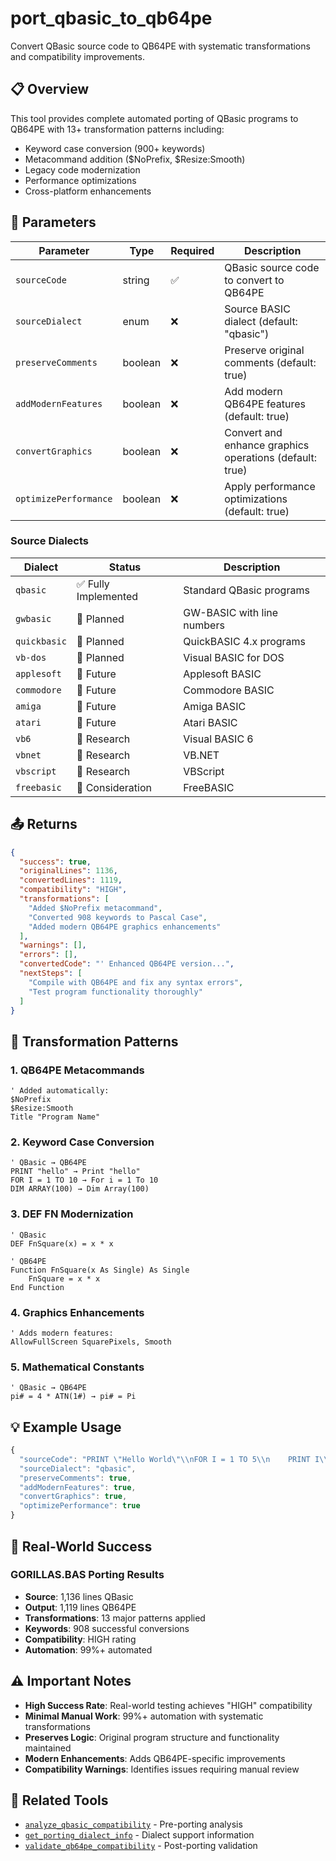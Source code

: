 # port_qbasic_to_qb64pe

Convert QBasic source code to QB64PE with systematic transformations and compatibility improvements.

## 📋 **Overview**

This tool provides complete automated porting of QBasic programs to QB64PE with 13+ transformation patterns including:
- Keyword case conversion (900+ keywords)
- Metacommand addition ($NoPrefix, $Resize:Smooth)
- Legacy code modernization
- Performance optimizations
- Cross-platform enhancements

## 🔧 **Parameters**

| Parameter | Type | Required | Description |
|-----------|------|----------|-------------|
| `sourceCode` | string | ✅ | QBasic source code to convert to QB64PE |
| `sourceDialect` | enum | ❌ | Source BASIC dialect (default: "qbasic") |
| `preserveComments` | boolean | ❌ | Preserve original comments (default: true) |
| `addModernFeatures` | boolean | ❌ | Add modern QB64PE features (default: true) |
| `convertGraphics` | boolean | ❌ | Convert and enhance graphics operations (default: true) |
| `optimizePerformance` | boolean | ❌ | Apply performance optimizations (default: true) |

### Source Dialects

| Dialect | Status | Description |
|---------|--------|-------------|
| `qbasic` | ✅ Fully Implemented | Standard QBasic programs |
| `gwbasic` | 🔄 Planned | GW-BASIC with line numbers |
| `quickbasic` | 🔄 Planned | QuickBASIC 4.x programs |
| `vb-dos` | 🔄 Planned | Visual BASIC for DOS |
| `applesoft` | 🔮 Future | Applesoft BASIC |
| `commodore` | 🔮 Future | Commodore BASIC |
| `amiga` | 🔮 Future | Amiga BASIC |
| `atari` | 🔮 Future | Atari BASIC |
| `vb6` | 🔬 Research | Visual BASIC 6 |
| `vbnet` | 🔬 Research | VB.NET |
| `vbscript` | 🔬 Research | VBScript |
| `freebasic` | 🤔 Consideration | FreeBASIC |

## 📤 **Returns**

```json
{
  "success": true,
  "originalLines": 1136,
  "convertedLines": 1119,
  "compatibility": "HIGH",
  "transformations": [
    "Added $NoPrefix metacommand",
    "Converted 908 keywords to Pascal Case",
    "Added modern QB64PE graphics enhancements"
  ],
  "warnings": [],
  "errors": [],
  "convertedCode": "' Enhanced QB64PE version...",
  "nextSteps": [
    "Compile with QB64PE and fix any syntax errors",
    "Test program functionality thoroughly"
  ]
}
```

## 🔄 **Transformation Patterns**

### 1. **QB64PE Metacommands**
```basic
' Added automatically:
$NoPrefix
$Resize:Smooth
Title "Program Name"
```

### 2. **Keyword Case Conversion**
```basic
' QBasic → QB64PE
PRINT "hello" → Print "hello"
FOR I = 1 TO 10 → For i = 1 To 10
DIM ARRAY(100) → Dim Array(100)
```

### 3. **DEF FN Modernization**
```basic
' QBasic
DEF FnSquare(x) = x * x

' QB64PE
Function FnSquare(x As Single) As Single
    FnSquare = x * x
End Function
```

### 4. **Graphics Enhancements**
```basic
' Adds modern features:
AllowFullScreen SquarePixels, Smooth
```

### 5. **Mathematical Constants**
```basic
' QBasic → QB64PE
pi# = 4 * ATN(1#) → pi# = Pi
```

## 💡 **Example Usage**

```javascript
{
  "sourceCode": "PRINT \"Hello World\"\\nFOR I = 1 TO 5\\n    PRINT I\\nNEXT I",
  "sourceDialect": "qbasic",
  "preserveComments": true,
  "addModernFeatures": true,
  "convertGraphics": true,
  "optimizePerformance": true
}
```

## 🎯 **Real-World Success**

### GORILLAS.BAS Porting Results
- **Source**: 1,136 lines QBasic
- **Output**: 1,119 lines QB64PE  
- **Transformations**: 13 major patterns applied
- **Keywords**: 908 successful conversions
- **Compatibility**: HIGH rating
- **Automation**: 99%+ automated

## ⚠️ **Important Notes**

- **High Success Rate**: Real-world testing achieves "HIGH" compatibility
- **Minimal Manual Work**: 99%+ automation with systematic transformations
- **Preserves Logic**: Original program structure and functionality maintained
- **Modern Enhancements**: Adds QB64PE-specific improvements
- **Compatibility Warnings**: Identifies issues requiring manual review

## 🔗 **Related Tools**

- [`analyze_qbasic_compatibility`](./analyze_qbasic_compatibility.md) - Pre-porting analysis
- [`get_porting_dialect_info`](./get_porting_dialect_info.md) - Dialect support information
- [`validate_qb64pe_compatibility`](./validate_qb64pe_compatibility.md) - Post-porting validation
